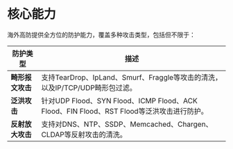 # 核心能力

海外高防提供全方位的防护能力，覆盖多种攻击类型，包括但不限于：

| 防护类型       | 描述                                                                       |
| ---------- | ------------------------------------------------------------------------ |
| **畸形报文攻击** | 支持TearDrop、IpLand、Smurf、Fraggle等攻击的清洗，以及IP/TCP/UDP畸形包过滤。                 |
| **泛洪攻击**   | 针对UDP Flood、SYN Flood、ICMP Flood、ACK Flood、FIN Flood、RST Flood等泛洪攻击进行防护。 |
| **反射放大攻击** | 支持对DNS、NTP、SSDP、Memcached、Chargen、CLDAP等反射攻击的清洗。                         |
